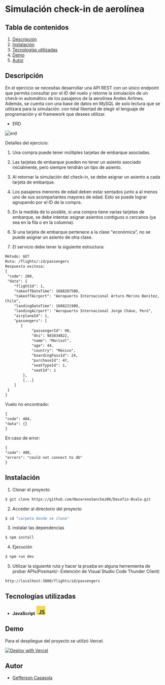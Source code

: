 #   Simulación check-in de aerolínea

## Tabla de contenidos

1. [Descripción](#Dx|escripción)
2. [Instalación](#Instalación)
3. [Tecnologías utilizadas](#Tecnologías-utilizados)
4. [Demo](#demo)
5. [Autor](#Autor)

## Descripción
En el ejercicio se necesitas desarrollar una API REST con un único endpoint que permita consultar por el ID del vuelo y retorne la simulación de un check-in automático de los pasajeros de la aerolínea Andes Airlines. Además, se cuenta con una base de datos en MySQL de solo lectura que se utilizará para la simulación. con  total libertad de elegir el lenguaje de programación y el framework que desees utilizar.
* ERD


![erd](https://user-images.githubusercontent.com/61089189/228735639-08f7e264-8b2b-4c24-962d-c719dc37626f.png)


   Detalles del ejercicio:
1. Una compra puede tener múltiples tarjetas de embarque asociadas.
2. Las tarjetas de embarque pueden no tener un asiento asociado inicialmente, pero siempre tendrán un tipo de asiento.
3. Al retornar la simulación del check-in, se debe asignar un asiento a cada tarjeta de embarque.
4. Los pasajeros menores de edad deben estar sentados junto a al menos uno de sus acompañantes mayores de edad. Esto se puede lograr agrupando por el ID de la compra.
5. En la medida de lo posible, si una compra tiene varias tarjetas de embarque, se debe intentar asignar asientos contiguos o cercanos (ya sea en la fila o en la columna).
6. Si una tarjeta de embarque pertenece a la clase "económica", no se puede asignar un asiento de otra clase.

7. El servicio debe tener la siguiente estructura:
```
Método: GET
Ruta: /flights/:id/passengers
Respuesta exitosa:
{
 "code": 200,
 "data": {
    "flightId": 1,
    "takeoffDateTime": 1688207580,
    "takeoffAirport": "Aeropuerto Internacional Arturo Merino Benitez, Chile",
    "landingDateTime": 1688221980,
    "landingAirport": "Aeropuerto Internacional Jorge Cháve, Perú",
    "airplaneId": 1,
    "passengers": [
       {
            "passengerId": 90,
            "dni": 983834822,
            "name": "Marisol",
            "age": 44,
            "country": "México",
            "boardingPassId": 24,
            "purchaseId": 47,
            "seatTypeId": 1,
            "seatId": 1
        },
        {...}
    ]
 }
}
```

Vuelo no encontrado:

```
{
"code": 404,
"data": {}
}
```

En caso de error:

```
{
"code": 400,
"errors": "could not connect to db"
}

```

## Instalación


1. Clonar el proyecto

```bash
$ git clone https://github.com/NazarenoSanchez06/Desafio-Bsale.git
```

2. Acceder al directorio del proyecto

```bash
$ cd "carpeta donde se clonó"
```

3. instalar las dependencias

```bash
$ npm install
```

4. Ejecución

```bash
$ npm run dev
```

5. Utilizar la siguiente ruta y hacer la prueba en alguna herremienta de probar APIs(Posmant/- Extención de Visual Studio Code Thunder Client)

```sh
http://localhost:3000/flights/id/passengers
```

## Tecnologías utilizadas

* **JavaScript**  <img src="https://raw.githubusercontent.com/devicons/devicon/master/icons/javascript/javascript-original.svg" alt="javascript" width="30" height="30"/>




## Demo
Para el despliegue del proyecto se utilizó Vercel.

[![Deploy with Vercel](https://vercel.com/button)](https://simulacion-check-in-aerolinea.vercel.app)


## Autor
- [Gefferson Casasola](https://github.com/Geffrerson7)
